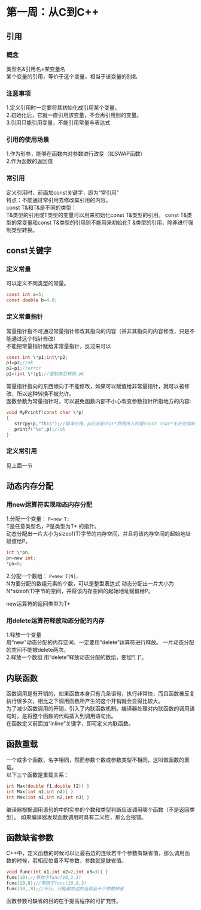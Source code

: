 # 第一周：从C到C++
## 引用
### 概念
类型名&引用名=某变量名  
某个变量的引用，等价于这个变量，相当于该变量的别名  
### 注意事项
1.定义引用时一定要将其初始化成引用某个变量。  
2.初始化后，它就一直引用该变量，不会再引用别的变量。  
3.引用只能引用变量，不能引用常量与表达式  
### 引用的使用场景
1.作为形参，能够在函数内对参数进行改变（如SWAP函数）   
2.作为函数的返回值    
### 常引用 
定义引用时，前面加const关键字，即为“常引用”  
特点：不能通过常引用去修改其引用的内容。    
const T&和T&是不同的类型：    
T&类型的引用或T类型的变量可以用来初始化const T&类型的引用。
const T&类型的常变量和const T&类型的引用则不能用来初始化T &类型的引用，除非进行强制类型转换。
## const关键字
### 定义常量
可以定义不同类型的常量。  
```c
const int a=5;
const double b=4.0;
```
### 定义常量指针
常量指针指不可通过常量指针修改其指向的内容（并非其指向的内容修改，只是不能通过这个指针修改）  
不能把常量指针赋给非常量指针，反过来可以
```c
const int \*p1;int\*p2;
p1=p2;//ok  
p2=p1;//error  
p2=(int \*)p1;//强制类型转换,ok
```
常量指针指向的东西倾向于不能修改，如果可以赋值给非常量指针，就可以被修改，所以这种转换不被允许。  
函数参数为常量指针时，可以避免函数内部不小心改变参数指针所指地方的内容:  
```c
void MyPrintf(const char \*p)
{
   strcpy(p,"this");//编译出错，p应该是char*然而传入的是const char*无法完成转化。
   printf("%s",p);//ok
}
```
### 定义常引用
见上面一节  
## 动态内存分配
### 用new运算符实现动态内存分配
1.分配一个变量：
`P=new T;`  
T是任意类型名，P是类型为T* 的指针。  
动态分配出一片大小为sizeof(T)字节的内存空间，并且将该内存空间的起始地址赋值给P。
```c
int \*pn;
pn=new int;
*pn=5;
```
2.分配一个数组：
`P=new T[N];`  
N为要分配的数组元素的个数，可以是整型表达式
动态分配出一片大小为N\*sizeof(T)字节的空间，并将该内存空间的起始地址赋值给P。  
  
new运算符的返回类型为T\*
### 用delete运算符释放动态分配的内存
1.释放一个变量  
用“new”动态分配的内存空间，一定要用“delete”运算符进行释放。
一片动态分配的空间不能被delete两次。  
2.释放一个数组
用“delete”释放动态分配的数组，要加“[ ]”。  
## 内联函数
函数调用是有开销的，如果函数本身只有几条语句，执行非常快，而且函数被反复执行很多次，相比之下调用函数所产生的这个开销就会显得比较大。  
为了减少函数调用的开销，引入了内联函数机制。编译器处理对内联函数的调用语句时，是将整个函数的代码插入到调用语句出。  
在函数定义前面加“inline”关键字，即可定义内联函数。
## 函数重载
一个或多个函数，名字相同，然而参数个数或参数类型不相同，这叫做函数的重载。  
以下三个函数是重载关系：
```c++
int Max(double f1,double f2){ }
int Max(int n1,int n2){ }
int Max(int n1,int n2,int n3{ }
```
编译器根据调用语句的中的实参的个数和类型判断应该调用哪个函数（不是返回类型）。
如果编译器发现函数调用时具有二义性，那么会报错。
## 函数缺省参数
C++中，定义函数的时候可以让最右边的连续若干个参数有缺省值，那么调用函数的时候，若相应位置不写参数，参数就是缺省值。
```c++
void func(int x1,int x2=2,int x3=3){ }
func(10);//等效于func(10,2,3)
func(10,8);//等效于func(10,8,3)
func(10,,8);//不行，只能最右边的连续若干个参数缺省
```
函数参数可缺省的目的在于提高程序的可扩充性。